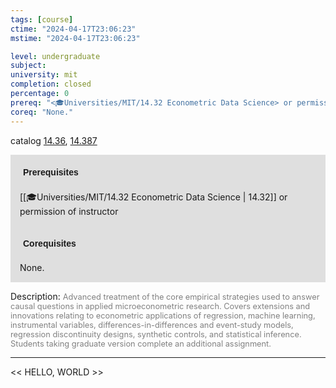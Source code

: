 ```yaml
---
tags: [course]
ctime: "2024-04-17T23:06:23"
mstime: "2024-04-17T23:06:23"

level: undergraduate
subject: 
university: mit
completion: closed
percentage: 0
prereq: "<🎓Universities/MIT/14.32 Econometric Data Science> or permission of instructor"
coreq: "None."
---
```


catalog [14.36](http://student.mit.edu/catalog/m14a.html#14.36), [14.387](http://student.mit.edu/catalog/m14a.html#14.387)

<span style="display: block; padding: 15px; background-color: rgb(100, 100, 100, 0.2);"><font id="m_prereq940_0" style="display: block; font-family: Arial, sans-serif; font-weight: bold; padding: 5px">Prerequisites</font><br><span id="prereq940_0">[[🎓Universities/MIT/14.32 Econometric Data Science | 14.32]] or permission of instructor</span></span>
<span style="display: block; padding: 15px; background-color: rgb(100, 100, 100, 0.2);"><font id="m_coreq940_0" style="display: block; font-family: Arial, sans-serif; font-weight: bold; padding: 5px">Corequisites</font><br><span id="coreq940_0">None.</span></span>

<font style="">Description:</font>
<font style="color: grey; font-size: 0.8rem;">Advanced treatment of the core empirical strategies used to answer causal questions in applied microeconometric research. Covers extensions and innovations relating to econometric applications of regression, machine learning, instrumental variables, differences-in-differences and event-study models, regression discontinuity designs, synthetic controls, and statistical inference.  Students taking graduate version complete an additional assignment.</font>



---

<< HELLO, WORLD >>
